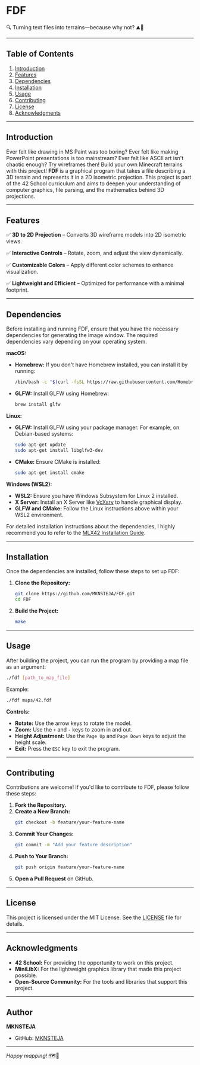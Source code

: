 # FDF

🔍 Turning text files into terrains—because why not? ⛰️📜

---

## Table of Contents

1. [Introduction](#introduction)
2. [Features](#features)
3. [Dependencies](#dependencies)
4. [Installation](#installation)
5. [Usage](#usage)
6. [Contributing](#contributing)
7. [License](#license)
8. [Acknowledgments](#acknowledgments)

---

## Introduction

Ever felt like drawing in MS Paint was too boring? Ever felt like making PowerPoint presentations is too mainstream? Ever felt like ASCII art isn't chaotic enough? Try wireframes then! Build your own Minecraft terrains with this project!
**FDF** is a graphical program that takes a file describing a 3D terrain and represents it in a 2D isometric projection. This project is part of the 42 School curriculum and aims to deepen your understanding of computer graphics, file parsing, and the mathematics behind 3D projections.

---

## Features

✅ **3D to 2D Projection** – Converts 3D wireframe models into 2D isometric views.  

✅ **Interactive Controls** – Rotate, zoom, and adjust the view dynamically.  

✅ **Customizable Colors** – Apply different color schemes to enhance visualization.  

✅ **Lightweight and Efficient** – Optimized for performance with a minimal footprint.


---

## Dependencies

Before installing and running FDF, ensure that you have the necessary dependencies for generating the image window. The required dependencies vary depending on your operating system.

**macOS:**

- **Homebrew:** If you don't have Homebrew installed, you can install it by running:
  ```bash
  /bin/bash -c "$(curl -fsSL https://raw.githubusercontent.com/Homebrew/install/HEAD/install.sh)"
  ```
- **GLFW:** Install GLFW using Homebrew:
  ```bash
  brew install glfw
  ```

**Linux:**

- **GLFW:** Install GLFW using your package manager. For example, on Debian-based systems:
  ```bash
  sudo apt-get update
  sudo apt-get install libglfw3-dev
  ```
- **CMake:** Ensure CMake is installed:
  ```bash
  sudo apt-get install cmake
  ```

**Windows (WSL2):**

- **WSL2:** Ensure you have Windows Subsystem for Linux 2 installed.
- **X Server:** Install an X Server like [VcXsrv](https://sourceforge.net/projects/vcxsrv/) to handle graphical display.
- **GLFW and CMake:** Follow the Linux instructions above within your WSL2 environment.

For detailed installation instructions about the dependencies, I highly recommend you to refer to the [MLX42 Installation Guide](https://github.com/codam-coding-college/MLX42#installation-).

---

## Installation

Once the dependencies are installed, follow these steps to set up FDF:

1. **Clone the Repository:**
   ```bash
   git clone https://github.com/MKNSTEJA/FDF.git
   cd FDF
   ```

2. **Build the Project:**
   ```bash
   make
   ```

---

## Usage

After building the project, you can run the program by providing a map file as an argument:

```bash
./fdf [path_to_map_file]
```

Example:

```bash
./fdf maps/42.fdf
```

**Controls:**

- **Rotate:** Use the arrow keys to rotate the model.
- **Zoom:** Use the `+` and `-` keys to zoom in and out.
- **Height Adjustment:** Use the `Page Up` and `Page Down` keys to adjust the height scale.
- **Exit:** Press the `ESC` key to exit the program.

---

## Contributing

Contributions are welcome! If you'd like to contribute to FDF, please follow these steps:

1. **Fork the Repository.**
2. **Create a New Branch:**
   ```bash
   git checkout -b feature/your-feature-name
   ```
3. **Commit Your Changes:**
   ```bash
   git commit -m "Add your feature description"
   ```
4. **Push to Your Branch:**
   ```bash
   git push origin feature/your-feature-name
   ```
5. **Open a Pull Request** on GitHub.

---

## License

This project is licensed under the MIT License. See the [LICENSE](LICENSE) file for details.

---

## Acknowledgments

- **42 School:** For providing the opportunity to work on this project.
- **MiniLibX:** For the lightweight graphics library that made this project possible.
- **Open-Source Community:** For the tools and libraries that support this project.

---

## Author

**MKNSTEJA**

- GitHub: [MKNSTEJA](https://github.com/MKNSTEJA)

---

*Happy mapping!* 🗺️🚀

